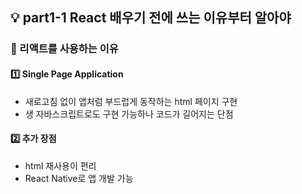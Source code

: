## 💡 part1-1 React 배우기 전에 쓰는 이유부터 알아야

### 🔹 리액트를 사용하는 이유

#### 1️⃣ Single Page Application

- 새로고침 없이 앱처럼 부드럽게 동작하는 html 페이지 구현
- 생 자바스크립트로도 구현 가능하나 코드가 길어지는 단점

#### 2️⃣ 추가 장점

- html 재사용이 편리
- React Native로 앱 개발 가능
